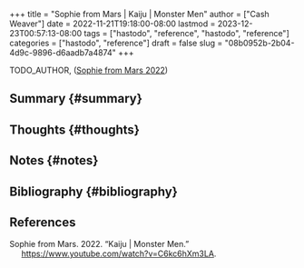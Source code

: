 +++
title = "Sophie from Mars | Kaiju | Monster Men"
author = ["Cash Weaver"]
date = 2022-11-21T19:18:00-08:00
lastmod = 2023-12-23T00:57:13-08:00
tags = ["hastodo", "reference", "hastodo", "reference"]
categories = ["hastodo", "reference"]
draft = false
slug = "08b0952b-2b04-4d9c-9896-d6aadb7a4874"
+++

TODO_AUTHOR, (<a href="#citeproc_bib_item_1">Sophie from Mars 2022</a>)


## Summary {#summary}


## Thoughts {#thoughts}


## Notes {#notes}


## Bibliography {#bibliography}

## References

<style>.csl-entry{text-indent: -1.5em; margin-left: 1.5em;}</style><div class="csl-bib-body">
  <div class="csl-entry"><a id="citeproc_bib_item_1"></a>Sophie from Mars. 2022. “Kaiju | Monster Men.” <a href="https://www.youtube.com/watch?v=C6kc6hXm3LA">https://www.youtube.com/watch?v=C6kc6hXm3LA</a>.</div>
</div>
